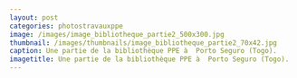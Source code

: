 ```yaml
---
layout: post
categories: photostravauxppe
image: /images/image_bibliotheque_partie2_500x300.jpg
thumbnail: /images/thumbnails/image_bibliotheque_partie2_70x42.jpg
caption: Une partie de la bibliothèque PPE à  Porto Seguro (Togo).
imagetitle: Une partie de la bibliothèque PPE à  Porto Seguro (Togo).
---
```

